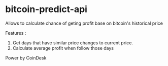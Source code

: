 # bitcoin-predict-api
Allows to calculate chance of geting profit base on bitcoin's historical price

Features : 
1. Get days that have similar price changes to current price. 
2. Calculate average profit when follow those days 


Power by CoinDesk 
